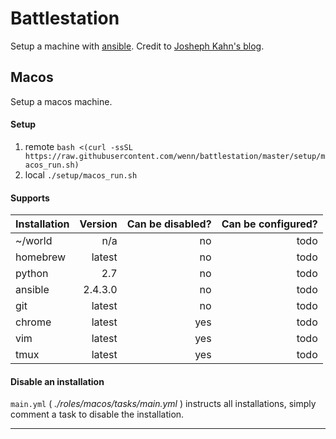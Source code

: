 # Battlestation
Setup a machine with [ansible][ansible].
Credit to [Josheph Kahn's blog][josephkahn].

## Macos
Setup a macos machine.

#### Setup
1. remote `bash <(curl -ssSL https://raw.githubusercontent.com/wenn/battlestation/master/setup/macos_run.sh)`
2. local `./setup/macos_run.sh`

#### Supports

| Installation | Version | Can be disabled? | Can be configured? |
| --- |---:|---:|---:|
| ~/world | n/a | no | todo |
| homebrew | latest | no | todo |
| python | 2.7 | no | todo |
| ansible | 2.4.3.0 | no | todo |
| git | latest | no | todo |
| chrome | latest | yes | todo |
| vim | latest | yes | todo |
| tmux | latest | yes | todo |


#### Disable an installation
`main.yml` ( _./roles/macos/tasks/main.yml_ ) instructs all installations, simply comment a task to disable the installation.

---

[brew]: https://brew.sh/
[josephkahn]: https://blog.josephkahn.io/articles/ansible/
[ansible]: https://www.ansible.com/
